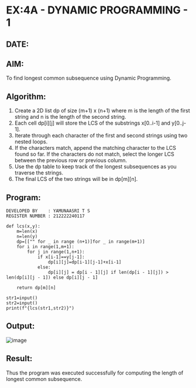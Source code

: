 # EX:4A - DYNAMIC PROGRAMMING - 1
## DATE:

## AIM:
To find longest common subsequence using Dynamic Programming.

## Algorithm:

1. Create a 2D list dp of size (m+1) x (n+1) where m is the length of the first string and n is the length of the second string.
2. Each cell dp[i][j] will store the LCS of the substrings x[0..i-1] and y[0..j-1].
3. Iterate through each character of the first and second strings using two nested loops.
4. If the characters match, append the matching character to the LCS found so far. If the characters do not match, select the longer LCS between the previous row 
   or previous column.
5. Use the dp table to keep track of the longest subsequences as you traverse the strings.
6. The final LCS of the two strings will be in dp[m][n].

## Program:
```
DEVELOPED BY    : YAMUNAASRI T S
REGISTER NUMBER : 212222240117
```
```
def lcs(x,y):
    m=len(x)
    n=len(y)
    dp=[["" for _ in range (n+1)]for _ in range(m+1)]
    for i in range(1,m+1):
        for j in range(1,n+1):
            if x[i-1]==y[j-1]:
                dp[i][j]=dp[i-1][j-1]+x[i-1]
            else: 
                dp[i][j] = dp[i - 1][j] if len(dp[i - 1][j]) > len(dp[i][j - 1]) else dp[i][j - 1]
    
    return dp[m][n]

str1=input()
str2=input()
print(f"{lcs(str1,str2)}")

```

## Output:

![image](https://github.com/user-attachments/assets/b9da6014-1be1-4899-96bc-e285e0f94383)

## Result:

Thus the program was executed successfully for computing the length of longest common subsequence.
